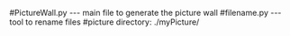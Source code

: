 #PictureWall.py   ---  main file to generate the picture wall
#filename.py      ---  tool to rename files
#picture directory: ./myPicture/
